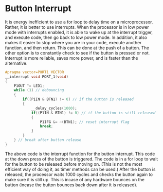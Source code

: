 # Button Interrupt
It is energy inefficient to use a for loop to delay time on a microprocessor.  Rather, it is better to use interrupts.  When the processor is in low power mode with interrupts enabled, it is able to wake up at the interrupt trigger, and execute code, then go back to low power mode.  In addition, it also makes it easier to stop where you are in your code, execute another function, and then return.  This can be done at the push of a button.  The other option is to constantly check to see if the button is pressed or not. Interrupt is more reliable, saves more power, and is faster than the alternative.

```c
#pragma vector=PORT1_VECTOR
__interrupt void PORT_1(void)
{
    P1OUT ^= LED1;
    while (1) // debouncing
    {
        if((P1IN & BTN1) != 0) // if the button is released
        {
            __delay_cycles(1000);
            if((P1IN & BTN1) != 0) // if the button is still released
            {
                P1IFG &= ~(BTN1); // reset interrupt flag
                break;
            }
        }
    } // break after button release
}
```

The above code is the interrupt function for the button interrupt.  This code at the down press of the button is triggered.  The code is in a for loop to wait for the button to be released before moving on.  (This is not the most efficient way of doing it, as timer methods can be used.)  After the button is released, the processor waits 1000 cycles and checks the button again to make sure it is still up.  This is incase of any hardware bounces on the button (incase the button bounces back down after it is released).  
